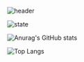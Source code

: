 ![header](https://capsule-render.vercel.app/api?type=waving&color=auto&height=300&section=header&text=2sel%&fontSize=90)



![state]([URL_링크](https://img.shields.io/badge/TypeScript-007ACC?style=for-the-badge&logo=typescript&logoColor=white))



![Anurag's GitHub stats](https://github-readme-stats.vercel.app/api?username=2sel&show_icons=true&theme=material-palenight) 


![Top Langs](https://github-readme-stats.vercel.app/api/top-langs/?username=2sel&layout=compact&theme=material-palenight&langs_count=5)
